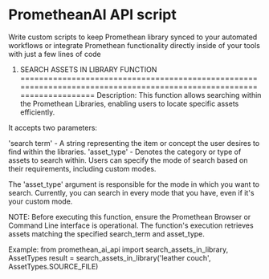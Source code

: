 # PrometheanAI API script
Write custom scripts to keep Promethean library synced to your automated workflows or
integrate Promethean functionality directly inside of your tools with just a few lines of code

1.  SEARCH ASSETS IN LIBRARY FUNCTION
======================================================================================================================
Description:
This function allows searching within the Promethean Libraries, enabling users to locate specific assets efficiently.

It accepts two parameters:

'search term' - A string representing the item or concept the user desires to find within the libraries.
'asset_type' -  Denotes the category or type of assets to search within. Users can specify the mode of search based on their requirements, including custom modes.

The 'asset_type' argument is responsible for the mode in which you want to search.
Currently, you can search in every mode that you have, even if it's your custom mode.

NOTE: Before executing this function, ensure the Promethean Browser or Command Line interface is operational.
The function's execution retrieves assets matching the specified search_term and asset_type.

Example:
from promethean_ai_api import search_assets_in_library, AssetTypes
result = search_assets_in_library('leather couch', AssetTypes.SOURCE_FILE)
